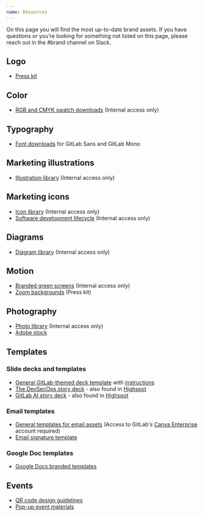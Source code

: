 ```yaml
---
name: Resources
---
```


On this page you will find the most up-to-date brand assets. If you have questions or you’re looking for something not listed on this page, please reach out in the #brand channel on Slack.

## Logo

- [Press kit](https://about.gitlab.com/press/press-kit/)

## Color

- [RGB and CMYK swatch downloads](https://gitlab.com/gitlab-com/marketing/brand-product-marketing/brand-product-marketing/brand-design/-/tree/f81b3dc6fa86539e2ae5c9243f8b195c3f81abac/brand/brand-assets/brand-color-palettes) (Internal access only)

## Typography

- [Font downloads](https://gitlab-org.gitlab.io/frontend/fonts/) for GitLab Sans and GitLab Mono

## Marketing illustrations

- [Illustration library](https://gitlab.com/gitlab-com/marketing/corporate_marketing/corporate-marketing/-/tree/master/design/_resources/_designer-resources/assets/illustration-library) (Internal access only)

## Marketing icons

- [Icon library](https://gitlab.com/gitlab-com/marketing/corporate_marketing/corporate-marketing/-/tree/master/design/_resources/_designer-resources/assets/icon-library/marketing-icons) (Internal access only)
- [Software development lifecycle](https://gitlab.com/gitlab-com/marketing/corporate_marketing/corporate-marketing/-/tree/master/design/_resources/_designer-resources/assets/icon-library/software-development-lifecycle-icons) (Internal access only)

## Diagrams

- [Diagram library](https://gitlab.com/gitlab-com/marketing/corporate_marketing/corporate-marketing/-/tree/master/design/_resources/_designer-resources/assets/diagrams) (Internal access only)

## Motion

- [Branded green screens](https://drive.google.com/drive/folders/1Fv6_e_1dgSDE5N_KuMvtDM6gdNIUgRcT?usp=sharing) (Internal access only)
- [Zoom backgrounds](https://about.gitlab.com/press/press-kit/#green-screens) (Press kit)

## Photography

- [Photo library](https://drive.google.com/drive/folders/1VHErs-KSNX1FIIVgXJR3OmIzwU7M4E1M?usp=sharing) (Internal access only)
- [Adobe stock](https://stock.adobe.com/)

## Templates

### Slide decks and templates

- [General GitLab-themed deck template](https://docs.google.com/presentation/u/0/?ftv=1&folder=0AOhJP4sqUHDtUk9PVA&tgif=d) with [instructions](https://about.gitlab.com/handbook/tools-and-tips/#google-slides)
- [The DevSecOps story deck](https://docs.google.com/presentation/d/1PoHWLt4B69zpqnqoiAmQC5fdUkyI1wCes6E1B40gxWE/edit?usp=sharing) - also found in [Highspot](https://gitlab.highspot.com/items/637c654085763ccc861bd095)
- [GitLab AI story deck](https://docs.google.com/presentation/d/1EPIRwjol1H6fzZ8d5Iq86S6Hox3gH67SeQn2-UVOmps/edit?usp=sharing) - also found in [Highspot](https://gitlab.highspot.com/items/64595fd04d7a2c51bf9e2223?lfrm=srp.0)

### Email templates

- [General templates for email assets](https://www.canva.com/folder/FAFTVmFzaI0) (Access to GitLab's [Canva Enterprise](https://handbook.gitlab.com/handbook/marketing/brand-and-product-marketing/design/#canva-best-practices)  account required)
- [Email signature template](https://docs.google.com/document/d/1iSOYSi69R-OWqzn11GheH-IipmbhDwvc3PnVDxdHxRY/edit?usp=sharing)

### Google Doc templates

- [Google Docs branded templates](https://drive.google.com/drive/folders/1U97a05txXI29pGxjOtLiG4DW-zBMHAU5?usp=sharing)

## Events

- [QR code design guidelines](https://handbook.gitlab.com/handbook/marketing/events/#steps-to-generating-a-qr-code)
- [Pop-up event materials](https://gitlab.com/gitlab-com/marketing/corporate_marketing/corporate-marketing/-/tree/master/design/events-conferences/field-marketing-popup-events)
